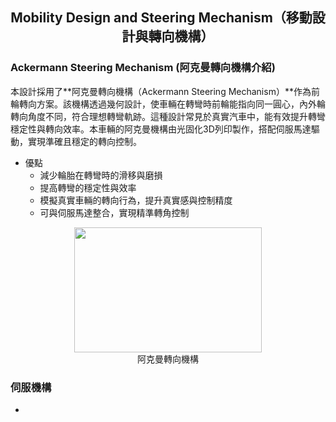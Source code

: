 ## <div align="center">Mobility Design and Steering Mechanism（移動設計與轉向機構）</div> 

### Ackermann Steering Mechanism (阿克曼轉向機構介紹)

本設計採用了**阿克曼轉向機構（Ackermann Steering Mechanism）**作為前輪轉向方案。該機構透過幾何設計，使車輛在轉彎時前輪能指向同一圓心，內外輪轉向角度不同，符合理想轉彎軌跡。這種設計常見於真實汽車中，能有效提升轉彎穩定性與轉向效率。本車輛的阿克曼機構由光固化3D列印製作，搭配伺服馬達驅動，實現準確且穩定的轉向控制。
- 優點
  - 減少輪胎在轉彎時的滑移與磨損
  - 提高轉彎的穩定性與效率
  - 模擬真實車輛的轉向行為，提升真實感與控制精度
  - 可與伺服馬達整合，實現精準轉角控制

<div align="center">
<img width="300" height="200"  src="https://github.com/yichengtsai/future_enguneers/blob/main/schemes/Mobility_Management/Mobility_Design_and_Steering_Mechanism/photo/Ackerman_steering.png">
</div>
<div align="center">阿克曼轉向機構</div>

### 伺服機構

- 
